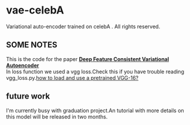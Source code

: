 # vae-celebA
Variational auto-encoder trained on celebA . All rights reserved.
## SOME NOTES
This is the code for the paper
**[Deep Feature Consistent Variational Autoencoder](https://houxianxu.github.io/assets/project/dfcvae)**  
In loss function we used a vgg loss.Check this if you have trouble reading vgg_loss.py.[how to load and use a pretrained VGG-16?](https://github.com/zsdonghao/tensorlayer/blob/master/example/tutorial_vgg16.py) 

## future work
I'm currently busy with graduation project.An tutorial with more details on this model will be released in two months.

